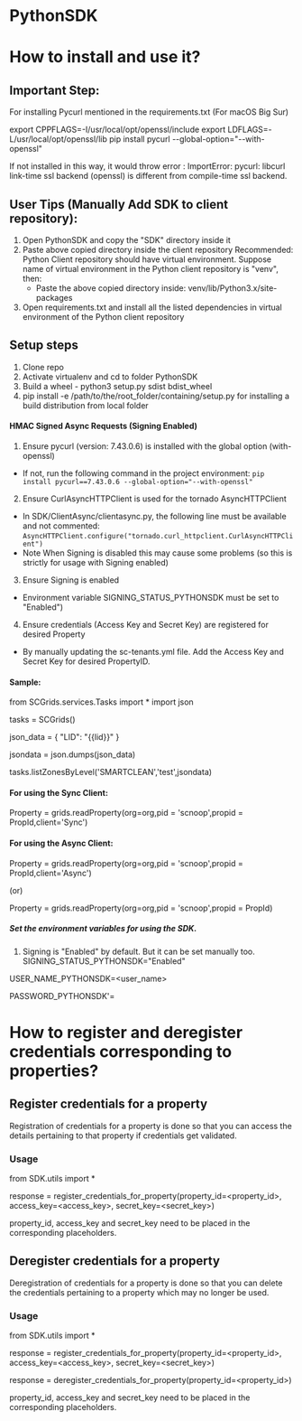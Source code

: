 # PythonSDK

# How to install and use it?

## Important Step:

For installing Pycurl mentioned in the requirements.txt
(For macOS Big Sur)

export CPPFLAGS=-I/usr/local/opt/openssl/include
export LDFLAGS=-L/usr/local/opt/openssl/lib
pip install pycurl --global-option="--with-openssl"

If not installed in this way, it would throw error : ImportError: pycurl: libcurl link-time ssl backend (openssl) is different from compile-time ssl backend.


## User Tips (Manually Add SDK to client repository):

1. Open PythonSDK and copy the "SDK" directory inside it
2. Paste above copied directory inside the client repository
   Recommended: Python Client repository should have virtual environment.
   Suppose name of virtual environment in the Python client repository is "venv", then: 
    - Paste the above copied directory inside: venv/lib/Python3.x/site-packages
3. Open requirements.txt and install all the listed dependencies in virtual environment of the Python client repository


## Setup steps

1. Clone repo
2. Activate virtualenv and cd to folder PythonSDK
3. Build a wheel - python3 setup.py sdist bdist_wheel
4. pip install -e /path/to/the/root_folder/containing/setup.py  for installing a build distribution from local folder

#### HMAC Signed Async Requests (Signing Enabled)
1. Ensure pycurl (version: 7.43.0.6) is installed with the global option (with-openssl)
- If not, run the following command in the project environment:
`pip install pycurl==7.43.0.6 --global-option="--with-openssl"`
2. Ensure CurlAsyncHTTPClient is used for the tornado AsyncHTTPClient 
- In SDK/ClientAsync/clientasync.py, the following line must be available and not commented:
`AsyncHTTPClient.configure("tornado.curl_httpclient.CurlAsyncHTTPClient")`
- Note When Signing is disabled this may cause some problems (so this is strictly for usage with Signing enabled)
3. Ensure Signing is enabled
- Environment variable SIGNING_STATUS_PYTHONSDK must be set to "Enabled")
4. Ensure credentials (Access Key and Secret Key) are registered for desired Property
- By manually updating the sc-tenants.yml file. Add the Access Key and Secret Key for desired PropertyID.

#### Sample:

from SCGrids.services.Tasks import * 
import json

tasks = SCGrids()

json_data = {
    "LID": "{{lid}}"
}

jsondata = json.dumps(json_data)
 
tasks.listZonesByLevel('SMARTCLEAN','test',jsondata)

#### For using the Sync Client:

Property = grids.readProperty(org=org,pid = 'scnoop',propid = PropId,client='Sync')

#### For using the Async Client:

Property = grids.readProperty(org=org,pid = 'scnoop',propid = PropId,client='Async')

(or)

Property = grids.readProperty(org=org,pid = 'scnoop',propid = PropId)

##### Set the environment variables for using the SDK.

1. Signing is "Enabled" by default. But it can be set manually too.
SIGNING_STATUS_PYTHONSDK="Enabled"

USER_NAME_PYTHONSDK=<user_name>

PASSWORD_PYTHONSDK'=<password>

# How to register and deregister credentials corresponding to properties?

## Register credentials for a property

Registration of credentials for a property is done so that you can access the details pertaining to that property if credentials get validated.

### Usage

from SDK.utils import *

response = register_credentials_for_property(property_id=<property_id>, access_key=<access_key>, secret_key=<secret_key>)

property_id, access_key and secret_key need to be placed in the corresponding placeholders.

## Deregister credentials for a property

Deregistration of credentials for a property is done so that you can delete the credentials pertaining to a property which may no longer be used.

### Usage

from SDK.utils import *

response = register_credentials_for_property(property_id=<property_id>, access_key=<access_key>, secret_key=<secret_key>)

response = deregister_credentials_for_property(property_id=<property_id>)

property_id, access_key and secret_key need to be placed in the corresponding placeholders.




